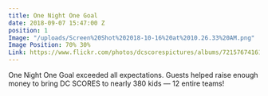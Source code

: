 ```yaml
---
title: One Night One Goal
date: 2018-09-07 15:47:00 Z
position: 1
Image: "/uploads/Screen%20Shot%202018-10-16%20at%2010.26.33%20AM.png"
Image Position: 70% 30%
Link: https://www.flickr.com/photos/dcscorespictures/albums/72157674161621848
---
```


One Night One Goal exceeded all expectations. Guests helped raise enough money to bring DC SCORES to nearly 380 kids — 12 entire teams!